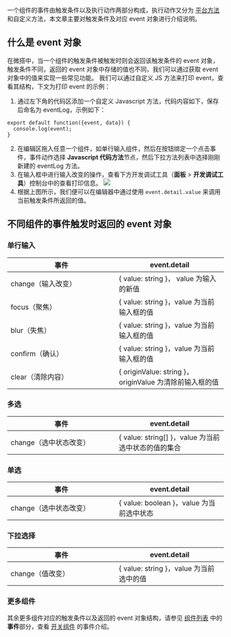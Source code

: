 一个组件的事件由触发条件以及执行动作两部分构成，执行动作又分为 [平台方法](https://cloud.tencent.com/document/product/1301/61120) 和自定义方法，本文章主要对触发条件及对应 event 对象进行介绍说明。


## 什么是 event 对象
在微搭中，当一个组件的触发条件被触发时则会返回该触发条件的 event 对象，触发条件不同，返回的 event 对象中存储的值也不同，我们可以通过获取 event 对象中的值来实现一些常见功能。
我们可以通过自定义 JS 方法来打印 event，查看其结构，下文为打印 event 的示例：
1. 通过左下角的代码区添加一个自定义 Javascript 方法，代码内容如下，保存后命名为 eventLog，示例如下：
```
export default function({event, data}) {
  console.log(event);
}
```
2. 在编辑区拖入任意一个组件，如单行输入组件，然后在按钮绑定一个点击事件，事件动作选择 **Javascript 代码方法**节点，然后下拉方法列表中选择刚刚新建的 eventLog 方法。
3. 在输入框中进行输入改变的操作，查看下方开发调试工具（**面板** > **开发调试工具**）控制台中的查看打印信息。
![](https://files.mdnice.com/user/39160/f58718ef-6586-4685-9044-7c1cecd93ef3.png)
4. 根据上图所示，我们便可以在编辑器中通过使用 `event.detail.value` 来调用当前触发条件所返回的值。


## 不同组件的事件触发时返回的 event 对象

### 单行输入
<table>
<thead>
<tr><th style = "width:50%">事件</th>
<th>event.detail</th>
</tr>
</thead>
<tbody>
<tr><td>change（输入改变）</td>
<td>{ value: string }， value 为输入的新值</td>
</tr>
<tr>
<td>focus（聚焦）</td>
<td>{ value: string }，value 为当前输入框的值</td>
</tr>
<tr>
<td>blur（失焦）</td>
<td>{ value: string }，value 为当前输入框的值</td>
</tr>
<tr>
<td>confirm（确认）</td>
<td>{ value: string }，value 为当前输入框的值</td>
</tr>
<tr>
<td>clear（清除内容）</td>
<td>{ originValue: string }，originValue 为清除前输入框的值</td>
</tr>
</tbody>
</table>


###  多选
<table>
<thead>
<tr>
<th style = "width:50%">事件</th>
<th>event.detail</th>
</tr>
</thead>
<tbody>
<tr>
<td>change（选中状态改变）</td>
<td>{ value: string[] }，value 为当前选中状态的值的集合</td>
</tr>
</tbody>
</table>

### 单选
<table>
<thead>
<tr><th style = "width:50%">事件</th>
<th>event.detail</th>
</tr>
</thead>
<tbody>
<tr>
<td>change（选中状态改变）</td>
<td>{ value: boolean }，value 为当前选中状态</td>
</tr>
</tbody>
</table>

### 下拉选择
<table>
<thead>
<tr><th style = "width:50%">事件</th>
<th>event.detail</th>
</tr>
</thead>
<tbody>
<tr>
<td>change（值改变）</td>
<td>{ value: string }，value 为当前选中的值</td>
</tr>
</tbody>
</table>

### 更多组件
其余更多组件对应的触发条件以及返回的 event 对象结构，请参见 [组件列表](https://docs.cloudbase.net/lowcode/components/) 中的**事件**部分，查看 [开关组件](https://docs.cloudbase.net/lowcode/components/wedaUI/src/docs/compsdocs/form/WdSwitch#%E4%BA%8B%E4%BB%B6) 的事件介绍。
